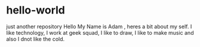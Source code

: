 # hello-world
just another repository
Hello My Name is Adam , heres a bit about my self. I like technology, I work at geek squad, I like to draw, I like to make music and also
I dnot like the cold.
